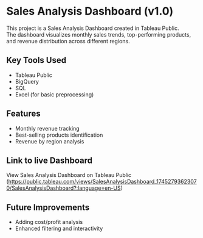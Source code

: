 # Sales Analysis Dashboard (v1.0)

This project is a Sales Analysis Dashboard created in Tableau Public.  
The dashboard visualizes monthly sales trends, top-performing products, and revenue distribution across different regions.

## Key Tools Used
- Tableau Public
- BigQuery
- SQL
- Excel (for basic preprocessing)

## Features
- Monthly revenue tracking
- Best-selling products identification
- Revenue by region analysis

## Link to live Dashboard
View Sales Analysis Dashboard on Tableau Public (https://public.tableau.com/views/SalesAnalysisDashboard_17452793623070/SalesAnalysisDashboard?:language=en-US)

## Future Improvements
- Adding cost/profit analysis
- Enhanced filtering and interactivity
